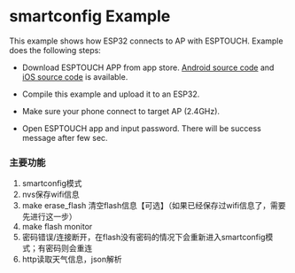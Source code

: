 # smartconfig Example

This example shows how ESP32 connects to AP with ESPTOUCH. Example does the following steps:

* Download ESPTOUCH APP from app store. [Android source code](https://github.com/EspressifApp/EsptouchForAndroid) and [iOS source code](https://github.com/EspressifApp/EsptouchForIOS) is available.

* Compile this example and upload it to an ESP32.

* Make sure your phone connect to target AP (2.4GHz).

* Open ESPTOUCH app and input password. There will be success message after few sec.

### 主要功能
1. smartconfig模式
2. nvs保存wifi信息
3. make erase_flash 清空flash信息【可选】（如果已经保存过wifi信息了，需要先进行这一步）
4. make flash monitor
5. 密码错误/连接断开，在flash没有密码的情况下会重新进入smartconfig模式；有密码则会重连
6. http读取天气信息，json解析
